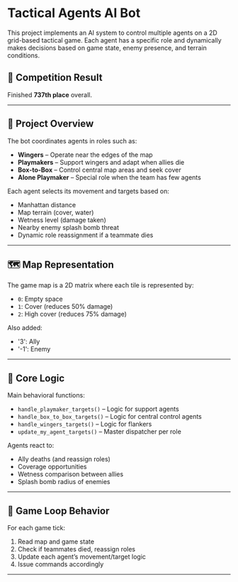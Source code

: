 # Tactical Agents AI Bot

This project implements an AI system to control multiple agents on a 2D grid-based tactical game. Each agent has a specific role and dynamically makes decisions based on game state, enemy presence, and terrain conditions.

## 🏁 Competition Result

Finished **737th place** overall.

---

## 🧠 Project Overview

The bot coordinates agents in roles such as:

- **Wingers** – Operate near the edges of the map
- **Playmakers** – Support wingers and adapt when allies die
- **Box-to-Box** – Control central map areas and seek cover
- **Alone Playmaker** – Special role when the team has few agents

Each agent selects its movement and targets based on:

- Manhattan distance
- Map terrain (cover, water)
- Wetness level (damage taken)
- Nearby enemy splash bomb threat
- Dynamic role reassignment if a teammate dies

---

## 🗺️ Map Representation

The game map is a 2D matrix where each tile is represented by:

- `0`: Empty space
- `1`: Cover (reduces 50% damage)
- `2`: High cover (reduces 75% damage)

Also added:
- '3': Ally
- '-1': Enemy

---

## 🧩 Core Logic

Main behavioral functions:

- `handle_playmaker_targets()` – Logic for support agents
- `handle_box_to_box_targets()` – Logic for central control agents
- `handle_wingers_targets()` – Logic for flankers
- `update_my_agent_targets()` – Master dispatcher per role

Agents react to:
- Ally deaths (and reassign roles)
- Coverage opportunities
- Wetness comparison between allies
- Splash bomb radius of enemies

---

## 🔁 Game Loop Behavior

For each game tick:
1. Read map and game state
2. Check if teammates died, reassign roles
3. Update each agent’s movement/target logic
4. Issue commands accordingly

---
